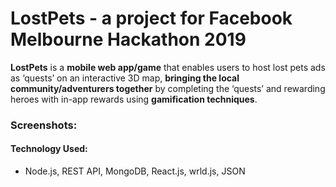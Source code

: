 # LostPets - a project for Facebook Melbourne Hackathon 2019

**LostPets** is a **mobile web app/game** that enables users to host lost pets ads as ‘quests’ on an interactive 3D map, **bringing the local community/adventurers together** by completing the ‘quests’ and rewarding heroes with in-app rewards using **gamification techniques**.

### Screenshots:



#### Technology Used:

- Node.js, REST API, MongoDB, React.js, wrld.js, JSON

#### 